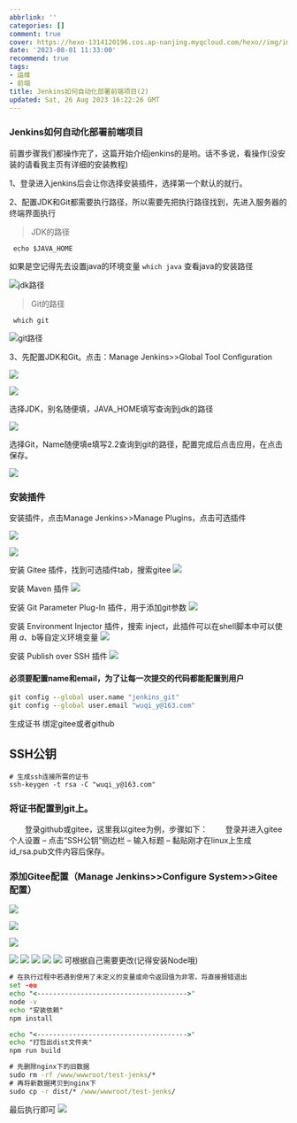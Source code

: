 ```yaml
---
abbrlink: ''
categories: []
comment: true
cover: https://hexo-1314120196.cos.ap-nanjing.myqcloud.com/hexo//img/image/9.jpg
date: '2023-08-01 11:33:00'
recommend: true
tags:
- 运维
- 前端
title: Jenkins如何自动化部署前端项目(2)
updated: Sat, 26 Aug 2023 16:22:26 GMT
---
```

### Jenkins如何自动化部署前端项目

前置步骤我们都操作完了，这篇开始介绍jenkins的是哟。话不多说，看操作(没安装的请看我主页有详细的安装教程)

1、登录进入jenkins后会让你选择安装插件，选择第一个默认的就行。

2、配置JDK和Git都需要执行路径，所以需要先把执行路径找到，先进入服务器的终端界面执行

> JDK的路径

```
 echo $JAVA_HOME
```

如果是空记得先去设置java的环境变量 `which java` 查看java的安装路径

![jdk路径](/img/j/1.png)

> Git的路径

```
 which git
```

![git路径](/img/j/2.png)

3、先配置JDK和Git。点击：Manage Jenkins>>Global Tool Configuration

![](/img/j/3.png)

![](/img/j/4.png)

选择JDK，别名随便填，JAVA_HOME填写查询到jdk的路径

![](/img/j/5.png)

选择Git，Name随便填e填写2.2查询到git的路径，配置完成后点击应用，在点击保存。

![](/img/j/6.png)

### 安装插件

安装插件，点击Manage Jenkins>>Manage Plugins，点击可选插件

![](/img/j/7.png)

![](/img/j/8.png)

安装 Gitee 插件，找到可选插件tab，搜索gitee
![](/img/j/9.png)

安装 Maven 插件
![](/img/j/10.png)

安装 Git Parameter Plug-In 插件，用于添加git参数
![](/img/j/11.png)

安装 Environment Injector 插件，搜索 inject，此插件可以在shell脚本中可以使用 $a、$b等自定义环境变量
![](/img/j/12.png)

安装 Publish over SSH 插件
![](/img/j/13.png)


#### 必须要配置name和email，为了让每一次提交的代码都能配置到用户

```cmd
git config --global user.name "jenkins_git"
git config --global user.email "wuqi_y@163.com"
```

生成证书 绑定gitee或者github

## SSH公钥

```
# 生成ssh连接所需的证书
ssh-keygen -t rsa -C "wuqi_y@163.com"
```

### 将证书配置到git上。

  登录github或gitee，这里我以gitee为例，步骤如下：
  登录并进入gitee个人设置 – 点击“SSH公钥”侧边栏 – 输入标题 – 黏贴刚才在linux上生成id_rsa.pub文件内容后保存。

### 添加Gitee配置（Manage Jenkins>>Configure System>>Gitee 配置）

![](/img/j/14.png)

![](/img/j/15.png)

![](/img/j/16.png)

![](/img/j/17.png)
![](/img/j/18.png)
![](/img/j/19.png)
![](/img/j/20.png)
![](/img/j/21.png)
可根据自己需要更改(记得安装Node哦)

```cmd
# 在执行过程中若遇到使用了未定义的变量或命令返回值为非零，将直接报错退出
set -eu
echo "<-------------------------------------->"
node -v
echo "安装依赖"
npm install

echo "<-------------------------------------->"
echo "打包出dist文件夹"
npm run build

# 先删除nginx下的旧数据
sudo rm -rf /www/wwwroot/test-jenks/*
# 再将新数据拷贝到nginx下
sudo cp -r dist/* /www/wwwroot/test-jenks/
```

最后执行即可
![](/img/j/22.png)
